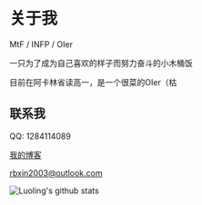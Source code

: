 # 关于我

MtF / INFP / OIer

一只为了成为自己喜欢的样子而努力奋斗的小木桶饭

目前在阿卡林省读高一，是一个很菜的OIer（枯

## 联系我

QQ: 1284114089

[我的博客](https://blog.luoling8192.top)

[rbxin2003@outlook.com](mailto:rbxin2003@outlook.com)

![Luoling's github stats](https://github-readme-stats.vercel.app/api?username=rain15z3&show_icons=true)
